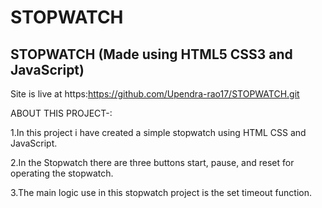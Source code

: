 # STOPWATCH
## STOPWATCH (Made using HTML5 CSS3 and JavaScript)
Site is live at https:https://github.com/Upendra-rao17/STOPWATCH.git

ABOUT THIS PROJECT-:

1.In this project i have created a simple stopwatch using HTML CSS and JavaScript.

2.In the Stopwatch there are three buttons start, pause, and reset for operating the stopwatch.

3.The main logic use in this stopwatch project is the set timeout function.
